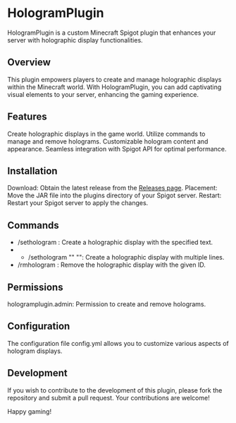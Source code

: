 # HologramPlugin

HologramPlugin is a custom Minecraft Spigot plugin that enhances your server with holographic display functionalities.

## Overview

This plugin empowers players to create and manage holographic displays within the Minecraft world. With HologramPlugin, you can add captivating visual elements to your server, enhancing the gaming experience.

## Features

Create holographic displays in the game world.
Utilize commands to manage and remove holograms.
Customizable hologram content and appearance.
Seamless integration with Spigot API for optimal performance.

## Installation

Download: Obtain the latest release from the [Releases page](https://github.com/di4m0nds/hologramplugin-mc/releases).
Placement: Move the JAR file into the plugins directory of your Spigot server.
Restart: Restart your Spigot server to apply the changes.

## Commands

- /sethologram <text>: Create a holographic display with the specified text.
- - /sethologram "<text1>" "<text2>": Create a holographic display with multiple lines.
- /rmhologram <id>: Remove the holographic display with the given ID.

## Permissions

hologramplugin.admin: Permission to create and remove holograms.

## Configuration

The configuration file config.yml allows you to customize various aspects of hologram displays.

## Development

If you wish to contribute to the development of this plugin, please fork the repository and submit a pull request. Your contributions are welcome!

Happy gaming!
